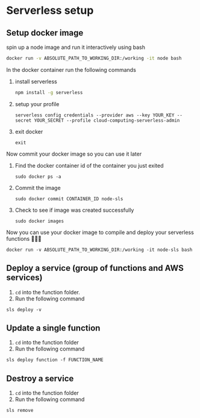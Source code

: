# Serverless setup

## Setup docker image

spin up a node image and run it interactively using bash

```sh
docker run -v ABSOLUTE_PATH_TO_WORKING_DIR:/working -it node bash
```

In the docker container run the following commands

1. install serverless

   ```sh
   npm install -g serverless
   ```

1. setup your profile

   ```
   serverless config credentials --provider aws --key YOUR_KEY --secret YOUR_SECRET --profile cloud-computing-serverless-admin
   ```

1. exit docker
   ```
   exit
   ```

Now commit your docker image so you can use it later

1. Find the docker container id of the container you just exited
   ```
   sudo docker ps -a
   ```
2. Commit the image
   ```
   sudo docker commit CONTAINER_ID node-sls
   ```
3. Check to see if image was created successfully
   ```
   sudo docker images
   ```

Now you can use your docker image to compile and deploy your serverless functions 🎉🎉🎉

```
docker run -v ABSOLUTE_PATH_TO_WORKING_DIR:/working -it node-sls bash
```

## Deploy a service (group of functions and AWS services)

1. `cd` into the function folder.
2. Run the following command

```
sls deploy -v
```

## Update a single function

1. `cd` into the function folder
2. Run the following command

```
sls deploy function -f FUNCTION_NAME
```

## Destroy a service

1. `cd` into the function folder
2. Run the following command

```
sls remove
```
